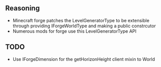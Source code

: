 ## Reasoning

* Minecraft forge patches the LevelGeneratorType to be extensible through providing IForgeWorldType and making a public constrcutor
* Numerous mods for forge use this LevelGeneratorType API

## TODO
* Use IForgeDimension for the getHorizonHeight client mixin to World
